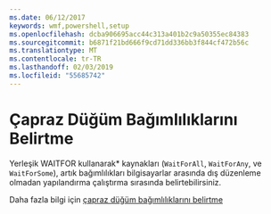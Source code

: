 ```yaml
---
ms.date: 06/12/2017
keywords: wmf,powershell,setup
ms.openlocfilehash: dcba906695acc44c313a401b2c9a50355ec84383
ms.sourcegitcommit: b6871f21bd666f9cd71dd336bb3f844cf472b56c
ms.translationtype: MT
ms.contentlocale: tr-TR
ms.lasthandoff: 02/03/2019
ms.locfileid: "55685742"
---
```

# <a name="specifying-cross-node-dependencies"></a>Çapraz Düğüm Bağımlılıklarını Belirtme

Yerleşik WAITFOR kullanarak\* kaynakları (`WaitForAll`, `WaitForAny`, ve `WaitForSome`), artık bağımlılıkları bilgisayarlar arasında dış düzenleme olmadan yapılandırma çalıştırma sırasında belirtebilirsiniz.

Daha fazla bilgi için [çapraz düğüm bağımlılıklarını belirtme](https://msdn.microsoft.com/powershell/dsc/crossnodedependencies)
